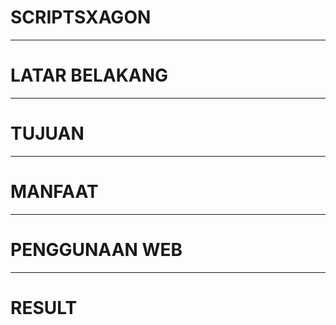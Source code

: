 # SCRIPTSXAGON

---

# LATAR BELAKANG

---

# TUJUAN

---

# MANFAAT

---

# PENGGUNAAN WEB

---

# RESULT
